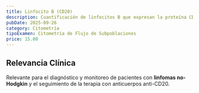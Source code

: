 ```yaml
---
title: Linfocito B (CD20)
description: Cuantificación de linfocitos B que expresan la proteína CD20, presente en la mayoría de los linfocitos B maduros.
pubDate: 2025-09-26
category: Citometría
tipoExamen: Citometría de Flujo de Subpoblaciones
price: 15.00
---
```


## Relevancia Clínica
Relevante para el diagnóstico y monitoreo de pacientes con **linfomas no-Hodgkin** y el seguimiento de la terapia con anticuerpos anti-CD20.